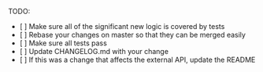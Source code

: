 TODO:

-   \[ \] Make sure all of the significant new logic is covered by tests
-   \[ \] Rebase your changes on master so that they can be merged easily
-   \[ \] Make sure all tests pass
-   \[ \] Update CHANGELOG.md with your change
-   \[ \] If this was a change that affects the external API, update the README
